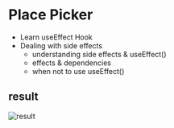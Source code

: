 # Place Picker

- Learn useEffect Hook
- Dealing with side effects
  - understanding side effects & useEffect()
  - effects & dependencies
  - when not to use useEffect()

## result

![result](https://github.com/jiyeon-dev/udemy/assets/65294323/ff6e7b33-fe5e-4958-948f-aa286e492569)
